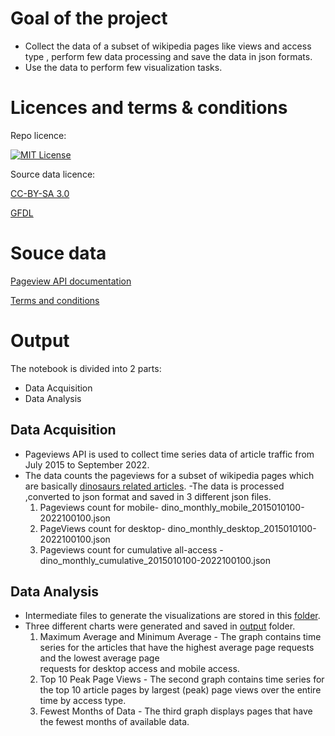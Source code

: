 
# Goal of the project

- Collect the data of a subset of wikipedia pages like views and access type , perform few data processing and save the data in json formats. 
- Use the data to perform few visualization tasks.

# Licences and terms & conditions

Repo licence:

[![MIT License][license-shield]][license-url]

Source data licence:

[CC-BY-SA 3.0](https://creativecommons.org/licenses/by-sa/3.0/) 

[GFDL](https://www.gnu.org/copyleft/fdl.html) 

# Souce data

[Pageview API documentation](https://wikitech.wikimedia.org/wiki/Analytics/AQS/Pageviews)

[Terms and conditions](https://www.mediawiki.org/wiki/REST_API#Terms_and_conditions)
 
# Output

The notebook is divided into 2 parts:

- Data Acquisition
- Data Analysis

## Data Acquisition
- Pageviews API is used to collect time series data of article traffic from July 2015 to September 2022.
- The data counts the pageviews for a subset of wikipedia pages which are basically [dinosaurs related articles](https://github.com/khirodsahoo93/data-512-homework_1/blob/main/dinosaurs.csv).
-The data is processed ,converted to json format and saved in 3 different json files.
  1. Pageviews count for mobile- dino_monthly_mobile_2015010100-2022100100.json
  2. PageViews count for desktop- dino_monthly_desktop_2015010100-2022100100.json
  3. Pageviews count for cumulative all-access - dino_monthly_cumulative_2015010100-2022100100.json

## Data Analysis

- Intermediate files to generate the visualizations are stored in this [folder](https://github.com/khirodsahoo93/data-512-homework_1/tree/main/csv_data).
- Three different charts were generated and saved in [output](https://github.com/khirodsahoo93/data-512-homework_1/tree/main/charts) folder.
   1. Maximum Average and Minimum Average - The graph contains time series for the articles that have the highest average page requests and the lowest average page  
      requests for desktop access and mobile access. 
   2. Top 10 Peak Page Views - The second graph contains time series for the top 10 article pages by largest (peak) page views over the entire time by access type.
   3. Fewest Months of Data - The third graph displays pages that have the fewest months of available data.

 

<!-- MARKDOWN LINKS & IMAGES -->
<!-- https://www.markdownguide.org/basic-syntax/#reference-style-links -->
[license-url]:https://github.com/khirodsahoo93/data-512-homework_1/blob/main/LICENSE
[license-shield]: https://img.shields.io/github/license/othneildrew/Best-README-Template.svg?style=for-the-badge
